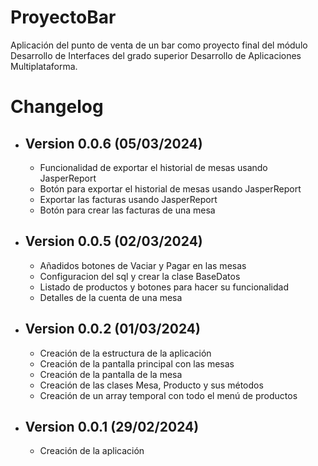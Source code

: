 # ProyectoBar
Aplicación del punto de venta de un bar como proyecto final del módulo Desarrollo de Interfaces del grado superior Desarrollo de Aplicaciones Multiplataforma.

# Changelog

- ## Version 0.0.6 (05/03/2024)
  
  - Funcionalidad de exportar el historial de mesas usando JasperReport
  - Botón para exportar el historial de mesas usando JasperReport
  - Exportar las facturas usando JasperReport
  - Botón para crear las facturas de una mesa

- ## Version 0.0.5 (02/03/2024)
  
  - Añadidos botones de Vaciar y Pagar en las mesas
  - Configuracion del sql y crear la clase BaseDatos
  - Listado de productos y botones para hacer su funcionalidad
  - Detalles de la cuenta de una mesa
    
- ## Version 0.0.2 (01/03/2024)
  
  - Creación de la estructura de la aplicación
  - Creación de la pantalla principal con las mesas
  - Creación de la pantalla de la mesa
  - Creación de las clases Mesa, Producto y sus métodos
  - Creación de un array temporal con todo el menú de productos
    
- ## Version 0.0.1 (29/02/2024)

  - Creación de la aplicación
